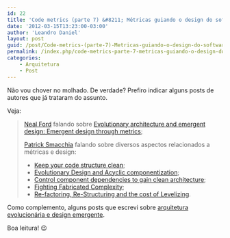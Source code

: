 ```yaml
---
id: 22
title: 'Code metrics (parte 7) &#8211; Métricas guiando o design do software'
date: '2012-03-15T13:23:00-03:00'
author: 'Leandro Daniel'
layout: post
guid: /post/Code-metrics-(parte-7)-Metricas-guiando-o-design-do-software.aspx
permalink: /index.php/code-metrics-parte-7-metricas-guiando-o-design-do-software/
categories:
    - Arquitetura
    - Post
---
```


Não vou chover no molhado. De verdade? Prefiro indicar alguns posts de autores que já trataram do assunto.

Veja:

> [Neal Ford](http://www.nealford.com/) falando sobre [Evolutionary architecture and emergent design: Emergent design through metrics](http://www.ibm.com/developerworks/java/library/j-eaed6/index.html);
> 
> [Patrick Smacchia](http://codebetter.com/patricksmacchia/) falando sobre diversos aspectos relacionados a métricas e design:
> 
> - [Keep your code structure clean](http://codebetter.com/patricksmacchia/2007/11/26/keep-your-code-structure-clean/);
> - [Evolutionary Design and Acyclic componentization](http://codebetter.com/patricksmacchia/2009/02/22/evolutionary-design-and-acyclic-componentization/);
> - [Control component dependencies to gain clean architecture](http://www.theserverside.net/tt/articles/showarticle.tss?id=ControllingDependencies);
> - [Fighting Fabricated Complexity](http://codebetter.com/patricksmacchia/2009/06/28/fighting-fabricated-complexity/);
> - [Re-factoring, Re-Structuring and the cost of Levelizing](http://codebetter.com/patricksmacchia/2009/02/15/re-factoring-re-structuring-and-the-cost-of-levelizing/).

Como complemento, alguns posts que escrevi sobre [arquitetura evolucionária e design emergente](http://leandrodaniel.com/search.aspx?q=evolucionária).

Boa leitura! 😉